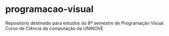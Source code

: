 # programacao-visual
Repositório destinado para estudos do 8º semestre de Programação Visual. Curso de Ciência da computação da UNINOVE
